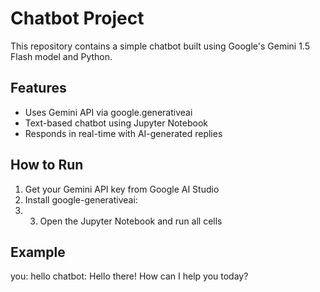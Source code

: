 # Chatbot Project

This repository contains a simple chatbot built using Google's Gemini 1.5 Flash model and Python.

## Features
- Uses Gemini API via google.generativeai
- Text-based chatbot using Jupyter Notebook
- Responds in real-time with AI-generated replies

## How to Run
1. Get your Gemini API key from Google AI Studio
2. Install google-generativeai:
3. 3. Open the Jupyter Notebook and run all cells

## Example
you: hello
chatbot: Hello there! How can I help you today?
